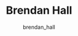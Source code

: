 ---
# this is autogenerated: do not edit
title: Brendan Hall
author: brendan_hall
layout: author-bio
jobtitle: Grad Student
bio: biophysics
type: member
excerpt: "Brendan graduated in 2021 from Williams College with a B.A in Physics and Math. While there he did research in Daniel Aalberts' lab analyzing ribosome profiling"
header:
  teaser: /assets/images/people/bio-hall.jpg
papers: 
    - title: Retrieval augmented docking using hierarchical navigable small worlds
      excerpt: <u>Hall BW</u>, Keiser MJ. __chemRxiv__. 2024 Apr 24.
      link: ""

---